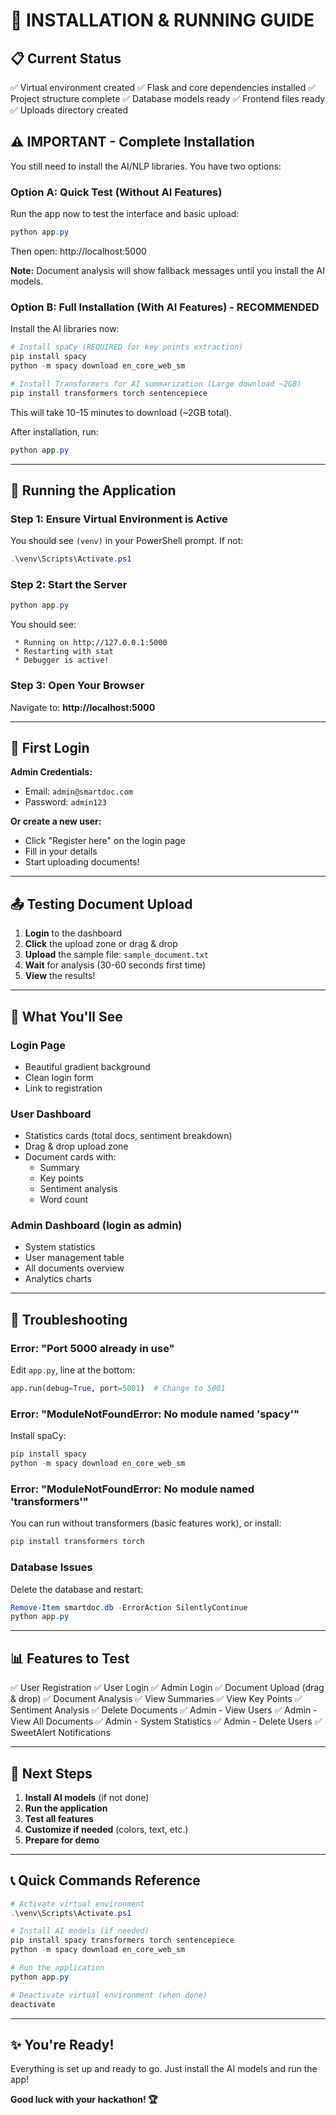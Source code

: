 # 🎯 INSTALLATION & RUNNING GUIDE

## 📋 Current Status

✅ Virtual environment created
✅ Flask and core dependencies installed
✅ Project structure complete
✅ Database models ready
✅ Frontend files ready
✅ Uploads directory created

## ⚠️ IMPORTANT - Complete Installation

You still need to install the AI/NLP libraries. You have two options:

### Option A: Quick Test (Without AI Features)

Run the app now to test the interface and basic upload:

```powershell
python app.py
```

Then open: http://localhost:5000

**Note:** Document analysis will show fallback messages until you install the AI models.

### Option B: Full Installation (With AI Features) - RECOMMENDED

Install the AI libraries now:

```powershell
# Install spaCy (REQUIRED for key points extraction)
pip install spacy
python -m spacy download en_core_web_sm

# Install Transformers for AI summarization (Large download ~2GB)
pip install transformers torch sentencepiece
```

This will take 10-15 minutes to download (~2GB total).

After installation, run:

```powershell
python app.py
```

---

## 🚀 Running the Application

### Step 1: Ensure Virtual Environment is Active

You should see `(venv)` in your PowerShell prompt. If not:

```powershell
.\venv\Scripts\Activate.ps1
```

### Step 2: Start the Server

```powershell
python app.py
```

You should see:
```
 * Running on http://127.0.0.1:5000
 * Restarting with stat
 * Debugger is active!
```

### Step 3: Open Your Browser

Navigate to: **http://localhost:5000**

---

## 🔑 First Login

**Admin Credentials:**
- Email: `admin@smartdoc.com`
- Password: `admin123`

**Or create a new user:**
- Click "Register here" on the login page
- Fill in your details
- Start uploading documents!

---

## 📤 Testing Document Upload

1. **Login** to the dashboard
2. **Click** the upload zone or drag & drop
3. **Upload** the sample file: `sample_document.txt`
4. **Wait** for analysis (30-60 seconds first time)
5. **View** the results!

---

## 🎨 What You'll See

### Login Page
- Beautiful gradient background
- Clean login form
- Link to registration

### User Dashboard
- Statistics cards (total docs, sentiment breakdown)
- Drag & drop upload zone
- Document cards with:
  - Summary
  - Key points
  - Sentiment analysis
  - Word count

### Admin Dashboard (login as admin)
- System statistics
- User management table
- All documents overview
- Analytics charts

---

## 🐛 Troubleshooting

### Error: "Port 5000 already in use"
Edit `app.py`, line at the bottom:
```python
app.run(debug=True, port=5001)  # Change to 5001
```

### Error: "ModuleNotFoundError: No module named 'spacy'"
Install spaCy:
```powershell
pip install spacy
python -m spacy download en_core_web_sm
```

### Error: "ModuleNotFoundError: No module named 'transformers'"
You can run without transformers (basic features work), or install:
```powershell
pip install transformers torch
```

### Database Issues
Delete the database and restart:
```powershell
Remove-Item smartdoc.db -ErrorAction SilentlyContinue
python app.py
```

---

## 📊 Features to Test

✅ User Registration
✅ User Login
✅ Admin Login
✅ Document Upload (drag & drop)
✅ Document Analysis
✅ View Summaries
✅ View Key Points
✅ Sentiment Analysis
✅ Delete Documents
✅ Admin - View Users
✅ Admin - View All Documents
✅ Admin - System Statistics
✅ Admin - Delete Users
✅ SweetAlert Notifications

---

## 🎯 Next Steps

1. **Install AI models** (if not done)
2. **Run the application**
3. **Test all features**
4. **Customize if needed** (colors, text, etc.)
5. **Prepare for demo**

---

## 📞 Quick Commands Reference

```powershell
# Activate virtual environment
.\venv\Scripts\Activate.ps1

# Install AI models (if needed)
pip install spacy transformers torch sentencepiece
python -m spacy download en_core_web_sm

# Run the application
python app.py

# Deactivate virtual environment (when done)
deactivate
```

---

## ✨ You're Ready!

Everything is set up and ready to go. Just install the AI models and run the app!

**Good luck with your hackathon! 🏆**
